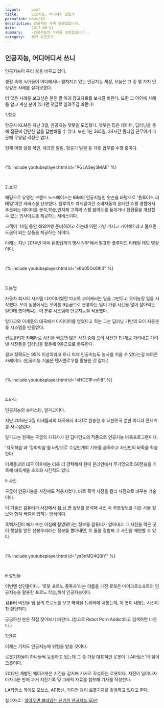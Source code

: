 ```yaml
---
layout:     post
title:      인공지능, 어디까지 쓰일까
permalink: news/10
description: 인공지능 사례 모음집입니다.
date:       2017-09-21
summary:    -인공지능의 사례를 모아왔습니다.-
category: 	테크 요모조모
---
```



## 인공지능, 어디어디서 쓰니

인공지능이 우리 삶을 바꾸고 있다. 

생활 속에 녹아들어 어디에서나 펼쳐지고 있는 인공지능 세상, 오늘은 그 중 몇 가지 인상깊은 사례를 살펴보겠다.

더 많은 사례를 보고싶은 분은 글 아래 참고자료를 보시길 바란다. 또한 그 이외에 사례를 알고 계신 분이 있다면 댓글로 알려주길 바란다!

1.항공

항공사 KLM은 지난 3월, 인공지능 챗봇을 도입했다. 
챗봇은 많은 데이터, 딥러닝을 통해 질문에 간단한 답을 답변해줄 수 있다. 또한 1년 365일, 24시간 풀타임 근무이기 때문에 무응답 걱정은 없다.

현재 여행 일정 확인, 체크인 알림, 항공기 발권 등 각종 업무를 수행 중이다.

<br>

{% include youtubeplayer.html id="PGLASey3MAE" %} 

<br> 

2.쇼핑

패딩으로 유명한 브랜드 노스페이스는 IBM의 인공지능인 왓슨을 바탕으로 '플루이드 리테일'이란 서비스를 선보였다. 플루이드 리테일이란 소비자들의 온라인 쇼핑 경험에서 추출되는 데이터를 분석,학습,인지해 고객의 쇼핑 참여도를 높이거나 전환율을 개선할 수 있는 인사이트를 제공하는 서비스이다.

고객이 '14일 동안 해외여행 준비하려고 하는데 어떤 가방 가지고 가야해?'라고 물으면 도움이 되는 상품을 제공하는 식이다.

아래는 지난 2014년 미국 유통업계의 행사 NRF에서 발표한 플루이드 리테일 데모 영상이다.

<br>

{% include youtubeplayer.html id="x6p05Oc6Ih0" %} 

<br>

3.농업

자동차 회사의 시스템 디자이너였던 마코토 코이케씨는 일을 그만두고 오이농장 일을 시작했다. 오이 농장에서는 오이를 9등급으로 분류하는 일이 가장 시간을 많이 잡아먹는 일인데 코이케씨는 이 분류 시스템에 인공지능을 적용했다.

알파고와 이세돌의 대국에서 아이디어를 얻었다고 하는 그는 딥러닝 기반의 오이 자동분류 시스템을 만들었다.

컨트롤러가 카메라로 사진을 찍으면 많은 사진 중에 오이 사진만 1단계로 가려내고 가려낸 사진들을 딥러닝을 활용해 9등급으로 분류한다.

결과 정확도는 95% 이상이라고 하니 이제 인공지능도 농사를 지을 수 있다는걸 보여준 사레이다.
(인공지능 기술은 텐서플로우를 활용한 것 같다.)

<br>

{% include youtubeplayer.html id="4HCE1P-m1l8" %} 

<br>

4.바둑

인공지능의 슈퍼스타, 알파고이다.

지난 2016년 3월 이세돌과의 대국에서 4대1로 완승한 후 대한민국 뿐만 아니라 전세계를 사로잡았다.

알파고는 현재는 구글의 자회사가 된 딥마인드의 작품으로 인공지능 바둑프로그램이다.

'지도학습'과 '강화학습'을 바탕으로 수십만개의 기보를 습득하고 자신만의 바둑을 학습한다.

이세돌과의 대국 이후에는 더욱 더 강력해져 한때 온라인에서 무기명으로 60전승을 기록해 바둑계를  초토화 시킨적도 있다.


5.사진

구글이 인공지능을 사진에도 적용시켰다. 바로 흑백 사진을 컬러 사진으로 바꾸는 기술이다.

이 기술은 컴퓨터가 사진에서 점,선,면 정보를 분석해 사진 속 부분정보를 기존 사물 정보와 합쳐 색깔을 입히는 방식이다.

흑백사진이 해가 뜨는 아침에 촬영됐다는 정보를 컴퓨터가 알아내고 그 사진을 찍은 곳이 햇살을 받은 산봉우리라는 정보를 뽑아내면, 이 둘을 결합해 그 사진을 재현할 수 있다.

<br>

{% include youtubeplayer.html id="ys5nMO4Q0iY" %} 

<br>

6.성인물

이번엔 성인물이다.. '로봇 포르노 중독자'라는 이름을 가진 로봇은 마이크로소프트의 인공지능을 활용한 포르노 학습,해석 인공지능이다.

컴퓨터 비전을 웹 상의 포르노를 보고 해석을 트위터에 내놓는데, 이 봇이 내놓는 시선이 참 황당하다.

궁금하신 분은 직접 찾아보기 바란다..(참고로 Robot Porn Addict라고 검색하면 나온다.)

7.언론

이제는 기자도 인공지능에 위협을 받을 것이다.

로봇기자들이 하나둘씩 등장하고 있는데 그 중 가장 대표적인 로봇이 'LA타임스'의 퀘이크봇이다.

2012년 개발된 퀘이크봇은 지진을 감지해 기사로 작성하는 로봇이다. 지진이 일어나자마자 5분 만에 과거 지진기록 및 그래픽 자료를 첨부해 기사를 작성한다.

LA타임스 외에도 포브스, AP통신, 가디언 등이 로봇기자를 활용하고 있다고 한다.


참고자료 : [알아두면 쓸데있는 신기한 인공지능 50선](http://www.bloter.net/archives/289626)